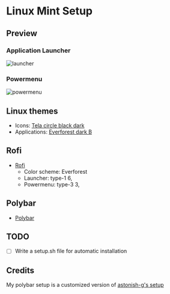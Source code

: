 # Linux Mint Setup

## Preview
### Application Launcher
![launcher](.images/applauncher.png)

### Powermenu 
![powermenu](.images/powermenu.png)

## Linux themes
- Icons: [Tela circle black dark](https://www.gnome-look.org/p/1359276)
- Applications: [Everforest dark B](https://www.gnome-look.org/p/1695467)

## Rofi
- [Rofi](https://github.com/adi1090x/rofi)
    - Color scheme: Everforest
    - Launcher: type-1 6, 
    - Powermenu: type-3 3, 

## Polybar
- [Polybar](https://github.com/polybar/polybar)

## TODO
- [ ] Write a setup.sh file for automatic installation

## Credits
My polybar setup is a customized version of [astonish-g's setup](https://github.com/astonish-g/i3-everforest-dotfiles)
